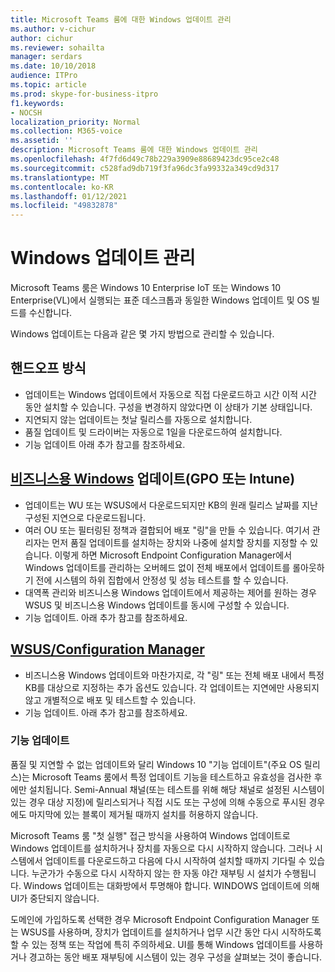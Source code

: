```yaml
---
title: Microsoft Teams 룸에 대한 Windows 업데이트 관리
ms.author: v-cichur
author: cichur
ms.reviewer: sohailta
manager: serdars
ms.date: 10/10/2018
audience: ITPro
ms.topic: article
ms.prod: skype-for-business-itpro
f1.keywords:
- NOCSH
localization_priority: Normal
ms.collection: M365-voice
ms.assetid: ''
description: Microsoft Teams 룸에 대한 Windows 업데이트 관리
ms.openlocfilehash: 4f7fd6d49c78b229a3909e88689423dc95ce2c48
ms.sourcegitcommit: c528fad9db719f3fa96dc3fa99332a349cd9d317
ms.translationtype: MT
ms.contentlocale: ko-KR
ms.lasthandoff: 01/12/2021
ms.locfileid: "49832878"
---
```

# <a name="manage-windows-updates"></a>Windows 업데이트 관리

Microsoft Teams 룸은 Windows 10 Enterprise IoT 또는 Windows 10 Enterprise(VL)에서 실행되는 표준 데스크톱과 동일한 Windows 업데이트 및 OS 빌드를 수신합니다.

Windows 업데이트는 다음과 같은 몇 가지 방법으로 관리할 수 있습니다.

## <a name="hands-off-approach"></a>핸드오프 방식 
- 업데이트는 Windows 업데이트에서 자동으로 직접 다운로드하고 시간 이적 시간 동안 설치할 수 있습니다. 구성을 변경하지 않았다면 이 상태가 기본 상태입니다.
- 지연되지 않는 업데이트는 첫날 릴리스를 자동으로 설치합니다. 
- 품질 업데이트 및 드라이버는 자동으로 1일을 다운로드하여 설치합니다. 
- 기능 업데이트 아래 추가 참고를 참조하세요. 

## <a name="windows-updates-for-business-gpo-or-intune"></a>[비즈니스용 Windows](https://docs.microsoft.com/windows/deployment/update/waas-manage-updates-wufb) 업데이트(GPO 또는 Intune)   
- 업데이트는 WU 또는 WSUS에서 다운로드되지만 KB의 원래 릴리스 날짜를 지난 구성된 지연으로 다운로드됩니다. 
- 여러 OU 또는 필터링된 정책과 결합되어 배포 "링"을 만들 수 있습니다. 여기서 관리자는 먼저 품질 업데이트를 설치하는 장치와 나중에 설치할 장치를 지정할 수 있습니다. 이렇게 하면 Microsoft Endpoint Configuration Manager에서 Windows 업데이트를 관리하는 오버헤드 없이 전체 배포에서 업데이트를 롤아웃하기 전에 시스템의 하위 집합에서 안정성 및 성능 테스트를 할 수 있습니다.
- 대역폭 관리와 비즈니스용 Windows [](https://docs.microsoft.com/windows/deployment/update/waas-integrate-wufb) 업데이트에서 제공하는 제어를 원하는 경우 WSUS 및 비즈니스용 Windows 업데이트를 동시에 구성할 수 있습니다.
- 기능 업데이트. 아래 추가 참고를 참조하세요.

## <a name="wsusconfiguration-manager"></a>[WSUS/Configuration Manager](https://docs.microsoft.com/windows/deployment/update/waas-manage-updates-configuration-manager)
- 비즈니스용 Windows 업데이트와 마찬가지로, 각 "링" 또는 전체 배포 내에서 특정 KB를 대상으로 지정하는 추가 옵션도 있습니다. 각 업데이트는 지연에만 사용되지 않고 개별적으로 배포 및 테스트할 수 있습니다. 
- 기능 업데이트. 아래 추가 참고를 참조하세요.


### <a name="feature-updates"></a>기능 업데이트

품질 및 지연할 수 없는 업데이트와 달리 Windows 10 "기능 업데이트"(주요 OS 릴리스)는 Microsoft Teams 룸에서 특정 업데이트 기능을 테스트하고 유효성을 검사한 후에만 설치됩니다. Semi-Annual 채널(또는 테스트를 위해 해당 채널로 설정된 시스템이 있는 경우 대상 지정)에 릴리스되거나 직접 시도 또는 구성에 의해 수동으로 푸시된 경우에도 마지막에 있는 블록이 제거될 때까지 설치를 허용하지 않습니다.

Microsoft Teams 룸 "첫 실행" 접근 방식을 사용하여 Windows 업데이트로 Windows 업데이트를 설치하거나 장치를 자동으로 다시 시작하지 않습니다. 그러나 시스템에서 업데이트를 다운로드하고 다음에 다시 시작하여 설치할 때까지 기다릴 수 있습니다. 누군가가 수동으로 다시 시작하지 않는 한 자동 야간 재부팅 시 설치가 수행됩니다. Windows 업데이트는 대화방에서 투명해야 합니다. WINDOWS 업데이트에 의해 UI가 중단되지 않습니다.

도메인에 가입하도록 선택한 경우 Microsoft Endpoint Configuration Manager 또는 WSUS를 사용하며, 장치가 업데이트를 설치하거나 업무 시간 동안 다시 시작하도록 할 수 있는 정책 또는 작업에 특히 주의하세요. UI를 통해 Windows 업데이트를 사용하거나 경고하는 동안 배포 재부팅에 시스템이 있는 경우 구성을 살펴보는 것이 좋습니다.
